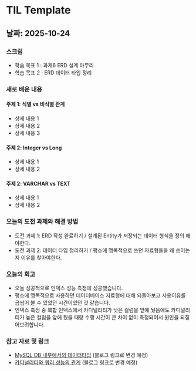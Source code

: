 # TIL Template

## 날짜: 2025-10-24

### 스크럼
- 학습 목표 1 : 과제6 ERD 설계 마무리
- 학습 목표 2 : ERD 데이터 타입 정리

### 새로 배운 내용
#### 주제 1: 식별 vs 비식별 관계
- 상세 내용 1
- 상세 내용 2
- 상세 내용 3

#### 주제 2: Integer vs Long
- 상세 내용 1
- 상세 내용 2

#### 주제 2: VARCHAR vs TEXT
- 상세 내용 1
- 상세 내용 2

### 오늘의 도전 과제와 해결 방법
- 도전 과제 1: ERD 작성 완료하기 / 설계된 Entity가 저장되는 데이터 형식을 정의 해야한다.
- 도전 과제 2: 데이터 타입 정리하기 / 평소에 맹목적으로 쓰던 자료형들을 왜 쓰이는지 이유를 찾아야한다.

### 오늘의 회고
- 오늘 성공적으로 인덱스 성능 측정에 성공했습니다.
- 평소에 맹목적으로 사용하던 데이터베이스 자료형에 대해 되돌아보고 사용이유를 곱씹어 볼 수 있었던 시간이었던 것 같습니다.
- 인덱스 측정 중 복합 인덱스에서 카디널리티가 낮은 컬럼을 앞에 뒀음에도 카디널리티가 높은 컬럼을 앞에 뒀을 때랑 수행 시간이 큰 차이 없이 측정되어서 원인을 되짚어보려합니다.

### 참고 자료 및 링크
- [MySQL DB 내부에서의 데이터타입](https://lavender-peridot-14c.notion.site/MySQL-DB-2965c02b8af9800590eada72e073dba8?source=copy_link) (블로그 링크로 변경 예정)
- [카디널리티와 쿼리 성능의 관계](https://lavender-peridot-14c.notion.site/2965c02b8af9807583cadff07e3154ab?source=copy_link) (블로그 링크로 변경 예정)